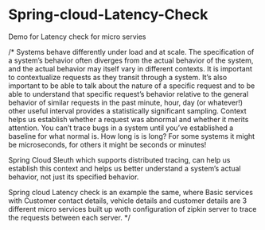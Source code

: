 # Spring-cloud-Latency-Check
Demo for Latency check for micro servies

/*
Systems behave differently under load and at scale. The specification of a system’s behavior often diverges from the actual behavior of the system, and the actual behavior may itself vary in different contexts. It is important to contextualize requests as they transit through a system. It’s also important to be able to talk about the nature of a specific request and to be able to understand that specific request’s behavior relative to the general behavior of similar requests in the past minute, hour, day (or whatever!) other useful interval provides a statistically significant sampling. Context helps us establish whether a request was abnormal and whether it merits attention. You can’t trace bugs in a system until you’ve established a baseline for what normal is. How long is is long? For some systems it might be microseconds, for others it might be seconds or minutes!

Spring Cloud Sleuth which supports distributed tracing, can help us establish this context and helps us better understand a system’s actual behavior, not just its specified behavior.

Spring cloud Latency check is an example the same, where Basic services with Customer contact details, vehicle details and customer details are 3 different micro services built up woth configuration of zipkin server to trace the requests between each server. 
*/
